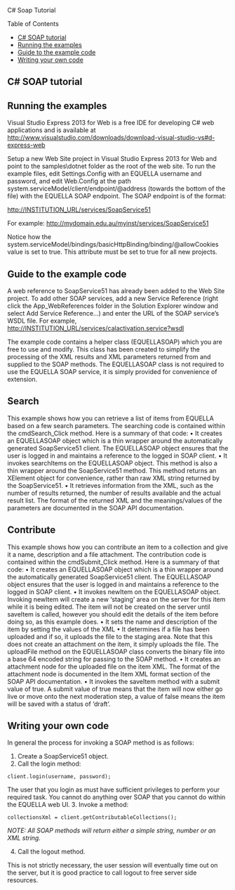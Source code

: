 C# Soap Tutorial

Table of Contents
* [C# SOAP tutorial](C#-soap-tutorial)  
* [Running the examples](running-the-examples)
* [Guide to the example code](guide-to-the-example-code)
* [Writing your own code](writing-your-own-code)

## C# SOAP tutorial
## Running the examples
Visual Studio Express 2013 for Web is a free IDE for developing C# web applications and is available at <http://www.visualstudio.com/downloads/download-visual-studio-vs#d-express-web>

Setup a new Web Site project in Visual Studio Express 2013 for Web and point to the samples\dotnet folder as the root of the web site.  To run the example files, edit Settings.Config with an EQUELLA username and password, and edit Web.Config at the path system.serviceModel/client/endpoint/@address (towards the bottom of the file) with the EQUELLA SOAP endpoint. The SOAP endpoint is of the format: 

<http://INSTITUTION_URL/services/SoapService51>

For example: <http://mydomain.edu.au/myinst/services/SoapService51>

Notice how the system.serviceModel/bindings/basicHttpBinding/binding/@allowCookies value is set to true. This attribute must be set to true for all new projects.

## Guide to the example code
A web reference to SoapService51 has already been added to the Web Site project. To add other SOAP services, add a new Service Reference (right click the App_WebReferences folder in the Solution Explorer window and select Add Service Reference...) and enter the URL of the SOAP service’s WSDL file.  For example, <http://INSTITUTION_URL/services/calactivation.service?wsdl>

The example code contains a helper class (EQUELLASOAP) which you are free to use and modify. This class has been created to simplify the processing of the XML results and XML parameters returned from and supplied to the SOAP methods. The EQUELLASOAP class is not required to use the EQUELLA SOAP service, it is simply provided for convenience of extension.

## Search
This example shows how you can retrieve a list of items from EQUELLA based on a few search parameters. The searching code is contained within the cmdSearch_Click method. Here is a summary of that code:
•  It creates an EQUELLASOAP object which is a thin wrapper around the automatically generated SoapService51 client. The EQUELLASOAP object ensures that the user is logged in and maintains a reference to the logged in SOAP client.
•  It invokes searchItems on the EQUELLASOAP object. This method is also a thin wrapper around the SoapService51 method. This method returns an XElement object for convenience, rather than raw XML string returned by the SoapService51.
•  It retrieves information from the XML, such as the number of results returned, the number of results available and the actual result list. The format of the returned XML and the meanings/values of the parameters are documented in the SOAP API documentation.

## Contribute
This example shows how you can contribute an item to a collection and give it a name, description and a file attachment. The contribution code is contained within the cmdSubmit_Click method. Here is a summary of that code:
•  It creates an EQUELLASOAP object which is a thin wrapper around the automatically generated SoapService51 client. The EQUELLASOAP object ensures that the user is logged in and maintains a reference to the logged in SOAP client.
•  It invokes newItem on the EQUELLASOAP object. Invoking newItem will create a new ‘staging’ area on the server for this item while it is being edited. The item will not be created on the server until saveItem is called, however you should edit the details of the item before doing so, as this example does.
•  It sets the name and description of the item by setting the values of the XML
•  It determines if a file has been uploaded and if so, it uploads the file to the staging area. Note that this does not create an attachment on the item, it simply uploads the file. The uploadFile method on the EQUELLASOAP class converts the binary file into a base 64 encoded string for passing to the SOAP method.
•  It creates an attachment node for the uploaded file on the item XML. The format of the attachment node is documented in the Item XML format section of the SOAP API documentation.
•  It invokes the saveItem method with a submit value of true. A submit value of true means that the item will now either go live or move onto the next moderation step, a value of false means the item will be saved with a status of ‘draft’.

## Writing your own code
In general the process for invoking a SOAP method is as follows:
1.  Create a SoapService51 object.
2.  Call the login method:
```
client.login(username, password);
```
The user that you login as must have sufficient privileges to perform your required task.  You cannot do anything over SOAP that you cannot do within the EQUELLA web UI.
3.  Invoke a method:
```
collectionsXml = client.getContributableCollections();
```

*NOTE: All SOAP methods will return either a simple string, number or an XML string.*

4.  Call the logout method.

This is not strictly necessary, the user session will eventually time out on the server, but it is good practice to call logout to free server side resources.
